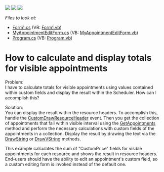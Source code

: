 <!-- default badges list -->
![](https://img.shields.io/endpoint?url=https://codecentral.devexpress.com/api/v1/VersionRange/128633953/15.2.4%2B)
[![](https://img.shields.io/badge/Open_in_DevExpress_Support_Center-FF7200?style=flat-square&logo=DevExpress&logoColor=white)](https://supportcenter.devexpress.com/ticket/details/E977)
[![](https://img.shields.io/badge/📖_How_to_use_DevExpress_Examples-e9f6fc?style=flat-square)](https://docs.devexpress.com/GeneralInformation/403183)
<!-- default badges end -->
<!-- default file list -->
*Files to look at*:

* [Form1.cs](./CS/Form1.cs) (VB: [Form1.vb](./VB/Form1.vb))
* [MyAppointmentEditForm.cs](./CS/Forms/MyAppointmentEditForm.cs) (VB: [MyAppointmentEditForm.vb](./VB/Forms/MyAppointmentEditForm.vb))
* [Program.cs](./CS/Program.cs) (VB: [Program.vb](./VB/Program.vb))
<!-- default file list end -->
# How to calculate and display totals for visible appointments


<p>Problem: <br />
I have to calculate totals for visible appointments using values contained within custom fields and display the result within the Scheduler. How can I accomplish this?</p><p>Solution:<br />
You can display the result within the resource headers. To accomplish this, handle the <a href="http://documentation.devexpress.com/#WindowsForms/DevExpressXtraSchedulerSchedulerControl_CustomDrawResourceHeadertopic">CustomDrawResourceHeader</a> event. Then you get the collection of appointments that fall within visible interval using the <a href="http://documentation.devexpress.com/#WindowsForms/DevExpressXtraSchedulerSchedulerStorageBase_GetAppointmentstopic">GetAppointments</a> method and perform the necessary calculations with custom fields of the appointments in a collection. Display the result by drawing the text via the <a href="http://documentation.devexpress.com/#CoreLibraries/DevExpressUtilsAppearanceObject_DrawStringtopic">DrawString</a> or <a href="http://documentation.devexpress.com/#CoreLibraries/DevExpressUtilsAppearanceObject_DrawVStringtopic">DrawVString</a> methods.</p><p>This example calculates the sum of "CustomPrice" fields for visible appointments for each resource and shows the result in resource headers. End-users should have the ability to edit an appointment's custom field, so a custom editing form is invoked instead of the default one.</p>

<br/>



